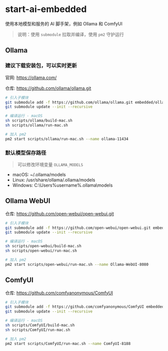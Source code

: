# start-ai-embedded

 使用本地模型和服务的 AI 脚手架，例如 Ollama 和 ComfyUI

> 说明：使用 `submodule` 拉取并编译，使用 `pm2` 守护运行

## Ollama

### 建议下载安装包，可以实时更新

官网: <https://ollama.com/>

仓库: <https://github.com/ollama/ollama.git>

```bash
# 引入子模块
git submodule add -f https://github.com/ollama/ollama.git embedded/ollama
git submodule update --init --recursive

# 编译运行 - macOS
sh scripts/ollama/build-mac.sh
sh scripts/ollama/run-mac.sh

# 加入 pm2
pm2 start scripts/ollama/run-mac.sh --name ollama-11434
```

### 默认模型保存路径

> 可以修改环境变量 `OLLAMA_MODELS`

- macOS: ~/.ollama/models
- Linux: /usr/share/ollama/.ollama/models
- Windows: C:\Users\%username%\.ollama\models

## Ollama WebUI

仓库: <https://github.com/open-webui/open-webui.git>

```bash
# 引入子模块
git submodule add -f https://github.com/open-webui/open-webui.git embedded/open-webui
git submodule update --init --recursive

# 编译运行 - macOS
sh scripts/open-webui/build-mac.sh
sh scripts/open-webui/run-mac.sh

# 加入 pm2
pm2 start scripts/open-webui/run-mac.sh --name Ollama-WebUI-8080
```

## ComfyUI

仓库: <https://github.com/comfyanonymous/ComfyUI>

```bash
# 引入子模块
git submodule add -f https://github.com/comfyanonymous/ComfyUI embedded/ComfyUI
git submodule update --init --recursive

# 编译运行 - macOS
sh scripts/ComfyUI/build-mac.sh
sh scripts/ComfyUI/run-mac.sh

# 加入 pm2
pm2 start scripts/ComfyUI/run-mac.sh --name ComfyUI-8188
```

